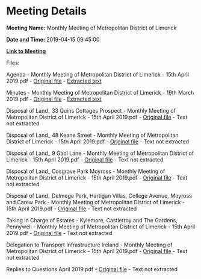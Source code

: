 # Meeting Details

**Meeting Name:** Monthly Meeting of Metropolitan District of Limerick

**Date and Time:** 2019-04-15 09:45:00

**[Link to Meeting](https://www.limerick.ie/council/whats-on/monthly-meeting-metropolitan-district-limerick-51)**

Files: 

Agenda - Monthly Meeting of Metropolitan District of Limerick - 15th April 2019.pdf - [Original file](https://www.limerick.ie/sites/default/files/media/documents/2019-04/00%20Agenda%2015th%20April%202019.pdf) - [Extracted text](./Agenda%20-%C2%A0Monthly%20Meeting%20of%20Metropolitan%20District%20of%20Limerick%20-%2015th%20April%202019.md)

Minutes - Monthly Meeting of Metropolitan District of Limerick - 19th March 2019.pdf - [Original file](https://www.limerick.ie/sites/default/files/media/documents/2019-04/01%20Minutes%2019th%20March%202019.pdf) - [Extracted text](./Minutes%20-%C2%A0Monthly%20Meeting%20of%20Metropolitan%20District%20of%20Limerick%20-%2019th%20March%202019.md)

Disposal of Land_ 33 Quins Cottages Prospect - Monthly Meeting of Metropolitan District of Limerick - 15th April 2019.pdf - [Original file](https://www.limerick.ie/sites/default/files/media/documents/2019-04/03%28a%29%20Disposal%20of%20Land%20-%2033%20Quins%20Cottages%20Prospect.pdf) - Text not extracted

Disposal of Land_ 48 Keane Street - Monthly Meeting of Metropolitan District of Limerick - 15th April 2019.pdf - [Original file](https://www.limerick.ie/sites/default/files/media/documents/2019-04/03%28b%29%20Disposal%20of%20Land%20-%2048%20Keane%20Street.pdf) - Text not extracted

Disposal of Land_ 9 Gaol Lane - Monthly Meeting of Metropolitan District of Limerick - 15th April 2019.pdf - [Original file](https://www.limerick.ie/sites/default/files/media/documents/2019-04/03%28c%29%20Disposal%20of%20Land%20-%209%20Gaol%20Lane.pdf) - Text not extracted

Disposal of Land_ Cosgrave Park Moyross - Monthly Meeting of Metropolitan District of Limerick - 15th April 2019.pdf - [Original file](https://www.limerick.ie/sites/default/files/media/documents/2019-04/03%28d%29%20Disposal%20of%20Land%20-%20Cosgrave%20Park%20Moyross.pdf) - Text not extracted

Disposal of Land_ Delmege Park, Hartigan Villas, College Avenue, Moyross and Carew Park - Monthly Meeting of Metropolitan District of Limerick - 15th April 2019.pdf - [Original file](https://www.limerick.ie/sites/default/files/media/documents/2019-04/03%28e%29%20and%20%28f%29%20Disposal%20of%20Land%20-%20Delmege%20Park%2C%20Hartigan%20Villas%2C%20College%20Avenue%2C%20Moyross%20and%20Carew%20Park.pdf) - Text not extracted

Taking in Charge of Estates - Kylemore, Castletroy and The Gardens, Pennywell - Monthly Meeting of Metropolitan District of Limerick - 15th April 2019.pdf - [Original file](https://www.limerick.ie/sites/default/files/media/documents/2019-04/04%20Taking%20in%20Charge%20of%20Estates%20-%20Kylemore%20and%20The%20Gardens%20Pennywell.pdf) - Text not extracted

Delegation to Transport Infrastructure Ireland - Monthly Meeting of Metropolitan District of Limerick - 15th April 2019.pdf - [Original file](https://www.limerick.ie/sites/default/files/media/documents/2019-04/05%20Delegation%20to%20Transport%20Infrastructure%20Ireland.pdf) - Text not extracted

Replies to Questions April 2019.pdf - [Original file](https://www.limerick.ie/sites/default/files/media/documents/2019-04/Meeting-of-Metropolitan-District-of-Limerick-Replies-to-Questions-April-2019.pdf) - Text not extracted

